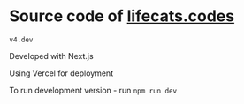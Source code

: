 # Source code of [lifecats.codes](https://lifecats.codes)

`v4.dev`

Developed with Next.js

Using Vercel for deployment

To run development version - run `npm run dev`
